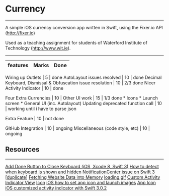 # Currency
---

A simple iOS currency conversion app written in Swift, using the Fixer.io API (http://fixer.io)

Used as a teaching assignment for students of Waterford Institute of Technology (http://www.wit.ie).

---
features | Marks | Done
-------- | ----- | ----

Wiring up Outlets | 5 | done
AutoLayout issues resolved | 10 | done
Decimal Keyboard, Dismissal & Obfuscation issue resolution | 10 | 2/3 done
Nicer Activity Indicator | 10 | done

Four Extra Currencies | 10 |
Other UI work | 15 | 1/3 done
    * Icons
    * Launch screen
    * General UI (inc. Autolayout)
Updating deprecated function call | 10 | working until i have to parse json

Extra Feature | 10 | not done

GitHub Integration | 10 | ongoing
Miscellaneous (code style, etc) | 10 | ongoing

## Resources
---
[Add Done Button to Close Keyboard (iOS, Xcode 8, Swift 3)](https://www.youtube.com/watch?v=RuzHai2RVZU)
[How to detect when keyboard is shown and hidden](https://stackoverflow.com/questions/4374436/how-to-detect-when-keyboard-is-shown-and-hidden)
[NotificationCenter issue on Swift 3 [duplicate]](https://stackoverflow.com/questions/38204703/notificationcenter-issue-on-swift-3)
[Fetching Website Data into Memory](https://developer.apple.com/documentation/foundation/url_loading_system/fetching_website_data_into_memory)
[loading.gif](http://i0.kym-cdn.com/photos/images/newsfeed/000/674/528/de2.gif)
[Custom Activity Indicator View](https://github.com/snyuryev/Custom-Activity-Indicator-View)
[Icon](https://lh3.ggpht.com/5wYPWDhY37LpBZb6Odb9-abb4Ywc-1Dyiex2c34bPcTxHeQsB_yU7XgN4zF9og5KzSfP=w300)
[iOS how to set app icon and launch images](https://stackoverflow.com/questions/28170520/ios-how-to-set-app-icon-and-launch-images)
[App Icon](https://makeappicon.com)
[iOS customized activity indicator with Swift 3.0.2](https://medium.com/@sourleangchhean/ios-customized-activity-indicator-with-swift-3-0-2-f26f7dd6a064)